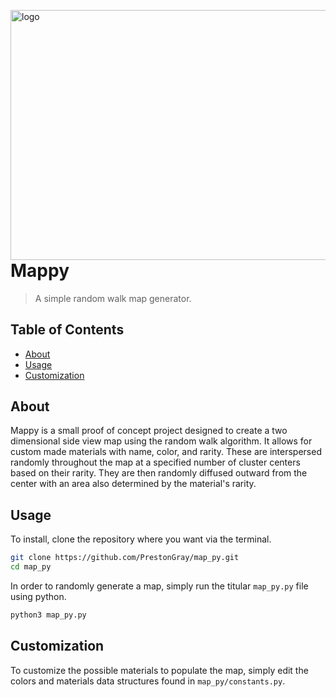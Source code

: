 <img
align="right"
src="https://user-images.githubusercontent.com/32917068/80525225-816fc500-8956-11ea-9035-8a9387daf5f1.png"
alt="logo"
height="400px"
width="550px"
/>
# Mappy
> A simple random walk map generator.

## Table of Contents
- [About](#about)
- [Usage](#usage)
- [Customization](#customization)

## About
Mappy is a small proof of concept project designed to create a two dimensional side view map using the random walk algorithm. It allows for custom made materials with name, color, and rarity. These are interspersed randomly throughout the map at a specified number of cluster centers based on their rarity. They are then randomly diffused outward from the center with an area also determined by the material's rarity.

## Usage
To install, clone the repository where you want via the terminal.

```sh
git clone https://github.com/PrestonGray/map_py.git
cd map_py
```

In order to randomly generate a map, simply run the titular `map_py.py` file using python.

```sh
python3 map_py.py
```

## Customization
To customize the possible materials to populate the map, simply edit the colors and materials data structures found in `map_py/constants.py`.
